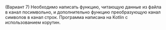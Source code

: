 (Вариант 7) Необходимо написать функцию, читающую данные из файла в канал посимвольно, и дополнительно функцию преобразующую канал символов в канал строк.
Программа написана на Kotlin с использованием корутин.
